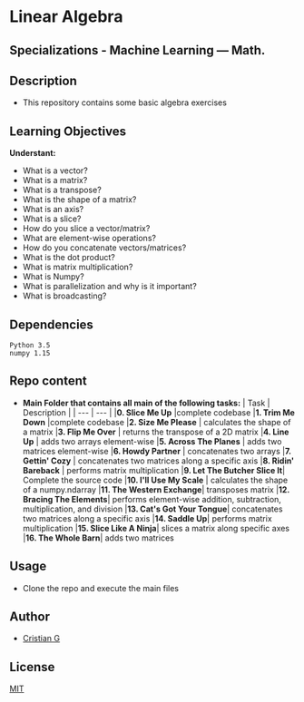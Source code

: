 # Linear Algebra

## Specializations - Machine Learning ― Math.

## Description
* This repository contains some basic algebra exercises

## Learning Objectives
**Understant:**
* What is a vector?
* What is a matrix?
* What is a transpose?
* What is the shape of a matrix?
* What is an axis?
* What is a slice?
* How do you slice a vector/matrix?
* What are element-wise operations?
* How do you concatenate vectors/matrices?
* What is the dot product?
* What is matrix multiplication?
* What is Numpy?
* What is parallelization and why is it important?
* What is broadcasting?

## Dependencies
```
Python 3.5
numpy 1.15
```
## Repo content
* **Main Folder that contains all main of the following tasks:**
| Task | Description |
| --- | --- |
|**0. Slice Me Up** |complete codebase
|**1. Trim Me Down** |complete codebase
|**2. Size Me Please** | calculates the shape of a matrix
|**3. Flip Me Over** | returns the transpose of a 2D matrix
|**4. Line Up** | adds two arrays element-wise
|**5. Across The Planes** | adds two matrices element-wise
|**6. Howdy Partner** | concatenates two arrays
|**7. Gettin' Cozy** | concatenates two matrices along a specific axis
|**8. Ridin' Bareback** | performs matrix multiplication
|**9. Let The Butcher Slice It**| Complete the source code
|**10. I'll Use My Scale** | calculates the shape of a numpy.ndarray
|**11. The Western Exchange**| transposes matrix
|**12. Bracing The Elements**| performs element-wise addition, subtraction, multiplication, and division
|**13. Cat's Got Your Tongue**| concatenates two matrices along a specific axis
|**14. Saddle Up**| performs matrix multiplication
|**15. Slice Like A Ninja**| slices a matrix along specific axes
|**16. The Whole Barn**| adds two matrices

## Usage
* Clone the repo and execute the main files
## Author
- [Cristian G](https://github.com/cristian-fg)

## License
[MIT](https://choosealicense.com/licenses/mit/)
